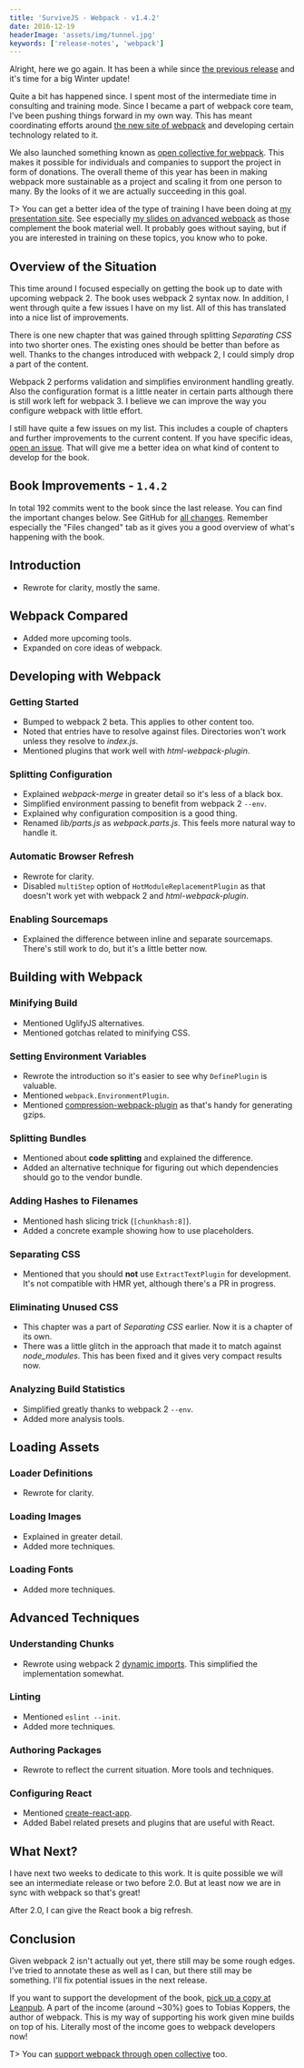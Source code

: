```yaml
---
title: 'SurviveJS - Webpack - v1.4.2'
date: 2016-12-19
headerImage: 'assets/img/tunnel.jpg'
keywords: ['release-notes', 'webpack']
---
```


Alright, here we go again. It has been a while since [the previous release](../survivejs-webpack-131) and it's time for a big Winter update!

Quite a bit has happened since. I spent most of the intermediate time in consulting and training mode. Since I became a part of webpack core team, I've been pushing things forward in my own way. This has meant coordinating efforts around [the new site of webpack](https://webpack.js.org/) and developing certain technology related to it.

We also launched something known as [open collective for webpack](https://opencollective.com/webpack). This makes it possible for individuals and companies to support the project in form of donations. The overall theme of this year has been in making webpack more sustainable as a project and scaling it from one person to many. By the looks of it we are actually succeeding in this goal.

T> You can get a better idea of the type of training I have been doing at [my presentation site](https://presentations.survivejs.com/). See especially [my slides on advanced webpack](http://presentations.survivejs.com/advanced-webpack/) as those complement the book material well. It probably goes without saying, but if you are interested in training on these topics, you know who to poke.

## Overview of the Situation

This time around I focused especially on getting the book up to date with upcoming webpack 2. The book uses webpack 2 syntax now. In addition, I went through quite a few issues I have on my list. All of this has translated into a nice list of improvements.

There is one new chapter that was gained through splitting *Separating CSS* into two shorter ones. The existing ones should be better than before as well. Thanks to the changes introduced with webpack 2, I could simply drop a part of the content.

Webpack 2 performs validation and simplifies environment handling greatly. Also the configuration format is a little neater in certain parts although there is still work left for webpack 3. I believe we can improve the way you configure webpack with little effort.

I still have quite a few issues on my list. This includes a couple of chapters and further improvements to the current content. If you have specific ideas, [open an issue](https://github.com/survivejs/webpack/issues). That will give me a better idea on what kind of content to develop for the book.

## Book Improvements - `1.4.2`

In total 192 commits went to the book since the last release. You can find the important changes below. See GitHub for [all changes](https://github.com/survivejs/webpack/compare/v1.3.0...v1.4.2). Remember especially the "Files changed" tab as it gives you a good overview of what's happening with the book.

## Introduction

* Rewrote for clarity, mostly the same.

## Webpack Compared

* Added more upcoming tools.
* Expanded on core ideas of webpack.

## Developing with Webpack

### Getting Started

* Bumped to webpack 2 beta. This applies to other content too.
* Noted that entries have to resolve against files. Directories won't work unless they resolve to *index.js*.
* Mentioned plugins that work well with *html-webpack-plugin*.

### Splitting Configuration

* Explained *webpack-merge* in greater detail so it's less of a black box.
* Simplified environment passing to benefit from webpack 2 `--env`.
* Explained why configuration composition is a good thing.
* Renamed *lib/parts.js* as *webpack.parts.js*. This feels more natural way to handle it.

### Automatic Browser Refresh

* Rewrote for clarity.
* Disabled `multiStep` option of `HotModuleReplacementPlugin` as that doesn't work yet with webpack 2 and *html-webpack-plugin*.

### Enabling Sourcemaps

* Explained the difference between inline and separate sourcemaps. There's still work to do, but it's a little better now.

## Building with Webpack

### Minifying Build

* Mentioned UglifyJS alternatives.
* Mentioned gotchas related to minifying CSS.

### Setting Environment Variables

* Rewrote the introduction so it's easier to see why `DefinePlugin` is valuable.
* Mentioned `webpack.EnvironmentPlugin`.
* Mentioned [compression-webpack-plugin](https://www.npmjs.com/package/compression-webpack-plugin) as that's handy for generating gzips.

### Splitting Bundles

* Mentioned about **code splitting** and explained the difference.
* Added an alternative technique for figuring out which dependencies should go to the vendor bundle.

### Adding Hashes to Filenames

* Mentioned hash slicing trick (`[chunkhash:8]`).
* Added a concrete example showing how to use placeholders.

### Separating CSS

* Mentioned that you should **not** use `ExtractTextPlugin` for development. It's not compatible with HMR yet, although there's a PR in progress.

### Eliminating Unused CSS

* This chapter was a part of *Separating CSS* earlier. Now it is a chapter of its own.
* There was a little glitch in the approach that made it to match against *node_modules*. This has been fixed and it gives very compact results now.

### Analyzing Build Statistics

* Simplified greatly thanks to webpack 2 `--env`.
* Added more analysis tools.

## Loading Assets

### Loader Definitions

* Rewrote for clarity.

### Loading Images

* Explained in greater detail.
* Added more techniques.

### Loading Fonts

* Added more techniques.

## Advanced Techniques

### Understanding Chunks

* Rewrote using webpack 2 [dynamic imports](https://github.com/tc39/proposal-dynamic-import). This simplified the implementation somewhat.

### Linting

* Mentioned `eslint --init`.
* Added more techniques.

### Authoring Packages

* Rewrote to reflect the current situation. More tools and techniques.

### Configuring React

* Mentioned [create-react-app](https://www.npmjs.com/package/create-react-app).
* Added Babel related presets and plugins that are useful with React.

## What Next?

I have next two weeks to dedicate to this work. It is quite possible we will see an intermediate release or two before 2.0. But at least now we are in sync with webpack so that's great!

After 2.0, I can give the React book a big refresh.

## Conclusion

Given webpack 2 isn't actually out yet, there still may be some rough edges. I've tried to annotate these as well as I can, but there still may be something. I'll fix potential issues in the next release.

If you want to support the development of the book, [pick up a copy at Leanpub](https://leanpub.com/survivejs-webpack). A part of the income (around ~30%) goes to Tobias Koppers, the author of webpack. This is my way of supporting his work given mine builds on top of his. Literally most of the income goes to webpack developers now!

T> You can [support webpack through open collective](https://opencollective.com/webpack) too.
